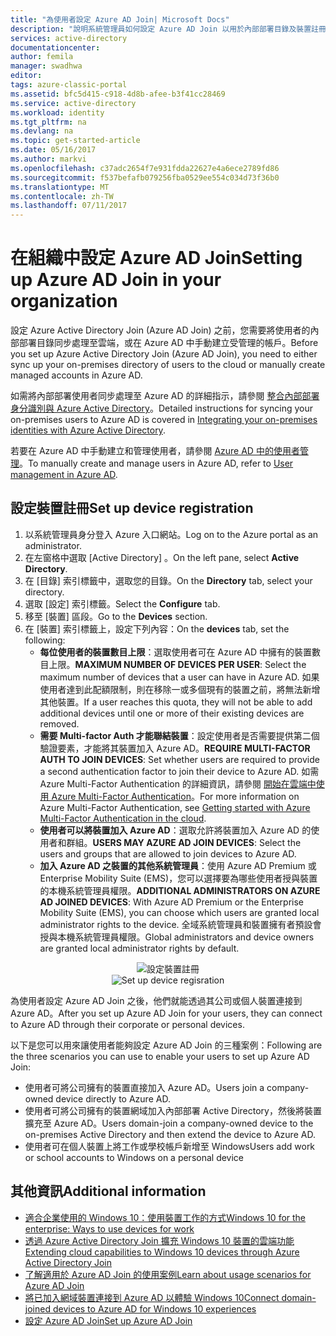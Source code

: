 ```yaml
---
title: "為使用者設定 Azure AD Join| Microsoft Docs"
description: "說明系統管理員如何設定 Azure AD Join 以用於內部部署目錄及裝置註冊。"
services: active-directory
documentationcenter: 
author: femila
manager: swadhwa
editor: 
tags: azure-classic-portal
ms.assetid: bfc5d415-c918-4d8b-afee-b3f41cc28469
ms.service: active-directory
ms.workload: identity
ms.tgt_pltfrm: na
ms.devlang: na
ms.topic: get-started-article
ms.date: 05/16/2017
ms.author: markvi
ms.openlocfilehash: c37adc2654f7e931fdda22627e4a6ece2789fd86
ms.sourcegitcommit: f537befafb079256fba0529ee554c034d73f36b0
ms.translationtype: MT
ms.contentlocale: zh-TW
ms.lasthandoff: 07/11/2017
---
```

# <a name="setting-up-azure-ad-join-in-your-organization"></a><span data-ttu-id="1f38d-103">在組織中設定 Azure AD Join</span><span class="sxs-lookup"><span data-stu-id="1f38d-103">Setting up Azure AD Join in your organization</span></span>
<span data-ttu-id="1f38d-104">設定 Azure Active Directory Join (Azure AD Join) 之前，您需要將使用者的內部部署目錄同步處理至雲端，或在 Azure AD 中手動建立受管理的帳戶。</span><span class="sxs-lookup"><span data-stu-id="1f38d-104">Before you set up Azure Active Directory Join (Azure AD Join), you need to either sync up your on-premises directory of users to the cloud or manually create managed accounts in Azure AD.</span></span>

<span data-ttu-id="1f38d-105">如需將內部部署使用者同步處理至 Azure AD 的詳細指示，請參閱 [整合內部部署身分識別與 Azure Active Directory](active-directory-aadconnect.md)。</span><span class="sxs-lookup"><span data-stu-id="1f38d-105">Detailed instructions for syncing your on-premises users to Azure AD is covered in [Integrating your on-premises identities with Azure Active Directory](active-directory-aadconnect.md).</span></span>

<span data-ttu-id="1f38d-106">若要在 Azure AD 中手動建立和管理使用者，請參閱 [Azure AD 中的使用者管理](https://msdn.microsoft.com/library/azure/hh967609.aspx)。</span><span class="sxs-lookup"><span data-stu-id="1f38d-106">To manually create and manage users in Azure AD, refer to [User management in Azure AD](https://msdn.microsoft.com/library/azure/hh967609.aspx).</span></span>

## <a name="set-up-device-registration"></a><span data-ttu-id="1f38d-107">設定裝置註冊</span><span class="sxs-lookup"><span data-stu-id="1f38d-107">Set up device registration</span></span>
1. <span data-ttu-id="1f38d-108">以系統管理員身分登入 Azure 入口網站。</span><span class="sxs-lookup"><span data-stu-id="1f38d-108">Log on to the Azure portal as an administrator.</span></span>
2. <span data-ttu-id="1f38d-109">在左窗格中選取 [Active Directory] 。</span><span class="sxs-lookup"><span data-stu-id="1f38d-109">On the left pane, select **Active Directory**.</span></span>
3. <span data-ttu-id="1f38d-110">在 [目錄]  索引標籤中，選取您的目錄。</span><span class="sxs-lookup"><span data-stu-id="1f38d-110">On the **Directory** tab, select your directory.</span></span>
4. <span data-ttu-id="1f38d-111">選取 [設定]  索引標籤。</span><span class="sxs-lookup"><span data-stu-id="1f38d-111">Select the **Configure** tab.</span></span>
5. <span data-ttu-id="1f38d-112">移至 [裝置]  區段。</span><span class="sxs-lookup"><span data-stu-id="1f38d-112">Go to the **Devices** section.</span></span>
6. <span data-ttu-id="1f38d-113">在 [裝置]  索引標籤上，設定下列內容：</span><span class="sxs-lookup"><span data-stu-id="1f38d-113">On the **devices** tab, set the following:</span></span>  
   * <span data-ttu-id="1f38d-114">**每位使用者的裝置數目上限**：選取使用者可在 Azure AD 中擁有的裝置數目上限。</span><span class="sxs-lookup"><span data-stu-id="1f38d-114">**MAXIMUM NUMBER OF DEVICES PER USER**: Select the maximum number of devices that a user can have in Azure AD.</span></span>  <span data-ttu-id="1f38d-115">如果使用者達到此配額限制，則在移除一或多個現有的裝置之前，將無法新增其他裝置。</span><span class="sxs-lookup"><span data-stu-id="1f38d-115">If a user reaches this quota, they will not be able to add additional devices until one or more of their existing devices are removed.</span></span>
   * <span data-ttu-id="1f38d-116">**需要 Multi-factor Auth 才能聯結裝置**：設定使用者是否需要提供第二個驗證要素，才能將其裝置加入 Azure AD。</span><span class="sxs-lookup"><span data-stu-id="1f38d-116">**REQUIRE MULTI-FACTOR AUTH TO JOIN DEVICES**: Set whether users are required to provide a second authentication factor to join their device to Azure AD.</span></span> <span data-ttu-id="1f38d-117">如需 Azure Multi-Factor Authentication 的詳細資訊，請參閱 [開始在雲端中使用 Azure Multi-Factor Authentication](../multi-factor-authentication/multi-factor-authentication-get-started-cloud.md)。</span><span class="sxs-lookup"><span data-stu-id="1f38d-117">For more information on Azure Multi-Factor Authentication, see [Getting started with Azure Multi-Factor Authentication in the cloud](../multi-factor-authentication/multi-factor-authentication-get-started-cloud.md).</span></span>
   * <span data-ttu-id="1f38d-118">**使用者可以將裝置加入 Azure AD**：選取允許將裝置加入 Azure AD 的使用者和群組。</span><span class="sxs-lookup"><span data-stu-id="1f38d-118">**USERS MAY AZURE AD JOIN DEVICES**: Select the users and groups that are allowed to join devices to Azure AD.</span></span>
   * <span data-ttu-id="1f38d-119">**加入 Azure AD 之裝置的其他系統管理員**：使用 Azure AD Premium 或 Enterprise Mobility Suite (EMS)，您可以選擇要為哪些使用者授與裝置的本機系統管理員權限。</span><span class="sxs-lookup"><span data-stu-id="1f38d-119">**ADDITIONAL ADMINISTRATORS ON AZURE AD JOINED DEVICES**: With Azure AD Premium or the Enterprise Mobility Suite (EMS), you can choose which users are granted local administrator rights to the device.</span></span> <span data-ttu-id="1f38d-120">全域系統管理員和裝置擁有者預設會授與本機系統管理員權限。</span><span class="sxs-lookup"><span data-stu-id="1f38d-120">Global administrators and device owners are granted local administrator rights by default.</span></span>

<span data-ttu-id="1f38d-121"><center>![設定裝置註冊](./media/active-directory-azureadjoin/active-directory-aadjoin-configure-devices.png) </center></span><span class="sxs-lookup"><span data-stu-id="1f38d-121"><center>![Set up device regisration](./media/active-directory-azureadjoin/active-directory-aadjoin-configure-devices.png) </center></span></span>

<span data-ttu-id="1f38d-122">為使用者設定 Azure AD Join 之後，他們就能透過其公司或個人裝置連接到 Azure AD。</span><span class="sxs-lookup"><span data-stu-id="1f38d-122">After you set up Azure AD Join for your users, they can connect to Azure AD through their corporate or personal devices.</span></span>

<span data-ttu-id="1f38d-123">以下是您可以用來讓使用者能夠設定 Azure AD Join 的三種案例：</span><span class="sxs-lookup"><span data-stu-id="1f38d-123">Following are the three scenarios you can use to enable your users to set up Azure AD Join:</span></span>

* <span data-ttu-id="1f38d-124">使用者可將公司擁有的裝置直接加入 Azure AD。</span><span class="sxs-lookup"><span data-stu-id="1f38d-124">Users join a company-owned device directly to Azure AD.</span></span>
* <span data-ttu-id="1f38d-125">使用者可將公司擁有的裝置網域加入內部部署 Active Directory，然後將裝置擴充至 Azure AD。</span><span class="sxs-lookup"><span data-stu-id="1f38d-125">Users domain-join a company-owned device to the on-premises Active Directory and then extend the device to Azure AD.</span></span>
* <span data-ttu-id="1f38d-126">使用者可在個人裝置上將工作或學校帳戶新增至 Windows</span><span class="sxs-lookup"><span data-stu-id="1f38d-126">Users add work or school accounts to Windows on a personal device</span></span>

## <a name="additional-information"></a><span data-ttu-id="1f38d-127">其他資訊</span><span class="sxs-lookup"><span data-stu-id="1f38d-127">Additional information</span></span>
* [<span data-ttu-id="1f38d-128">適合企業使用的 Windows 10：使用裝置工作的方式</span><span class="sxs-lookup"><span data-stu-id="1f38d-128">Windows 10 for the enterprise: Ways to use devices for work</span></span>](active-directory-azureadjoin-windows10-devices-overview.md)
* [<span data-ttu-id="1f38d-129">透過 Azure Active Directory Join 擴充 Windows 10 裝置的雲端功能</span><span class="sxs-lookup"><span data-stu-id="1f38d-129">Extending cloud capabilities to Windows 10 devices through Azure Active Directory Join</span></span>](active-directory-azureadjoin-user-upgrade.md)
* [<span data-ttu-id="1f38d-130">了解適用於 Azure AD Join 的使用案例</span><span class="sxs-lookup"><span data-stu-id="1f38d-130">Learn about usage scenarios for Azure AD Join</span></span>](active-directory-azureadjoin-deployment-aadjoindirect.md)
* [<span data-ttu-id="1f38d-131">將已加入網域裝置連接到 Azure AD 以體驗 Windows 10</span><span class="sxs-lookup"><span data-stu-id="1f38d-131">Connect domain-joined devices to Azure AD for Windows 10 experiences</span></span>](active-directory-azureadjoin-devices-group-policy.md)
* [<span data-ttu-id="1f38d-132">設定 Azure AD Join</span><span class="sxs-lookup"><span data-stu-id="1f38d-132">Set up Azure AD Join</span></span>](active-directory-azureadjoin-setup.md)

